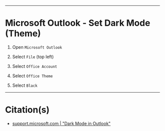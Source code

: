 
***
# Microsoft Outlook - Set Dark Mode (Theme)

1. Open `Microsoft Outlook`

2. Select `File` (top left)

3. Select `Office Account`

4. Select `Office Theme`

5. Select `Black`


***
# Citation(s)
- [support.microsoft.com  |  "Dark Mode in Outlook"](https://support.microsoft.com/en-us/office/dark-mode-in-outlook-3e2446e0-9a7b-4189-9af9-57fb94d02ae3)
